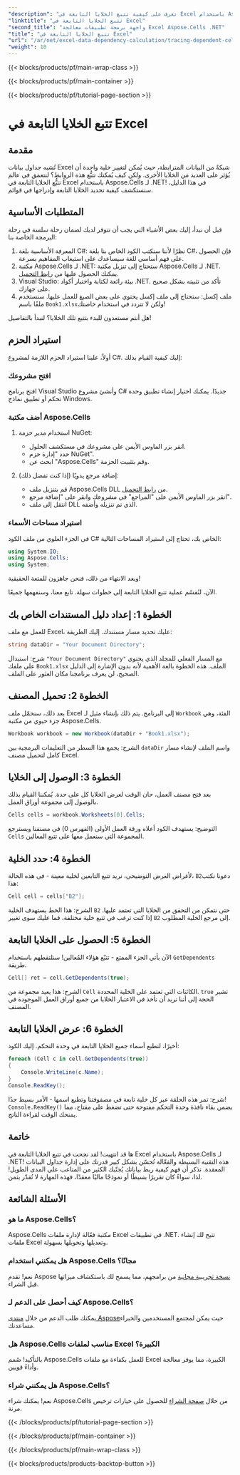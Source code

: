 ```yaml
---
"description": "تعرف على كيفية تتبع الخلايا التابعة في Excel باستخدام Aspose.Cells لـ .NET من خلال هذا البرنامج التعليمي السهل المتابعة."
"linktitle": "تتبع الخلايا التابعة في Excel"
"second_title": "واجهة برمجة تطبيقات معالجة Excel Aspose.Cells .NET"
"title": "تتبع الخلايا التابعة في Excel"
"url": "/ar/net/excel-data-dependency-calculation/tracing-dependent-cells-in-excel/"
"weight": 10
---
```


{{< blocks/products/pf/main-wrap-class >}}

{{< blocks/products/pf/main-container >}}

{{< blocks/products/pf/tutorial-page-section >}}

# تتبع الخلايا التابعة في Excel

## مقدمة

تُشبه جداول بيانات Excel شبكةً من البيانات المترابطة، حيث يُمكن لتغيير خلية واحدة أن يُؤثر على العديد من الخلايا الأخرى. ولكن كيف يُمكنك تتبُّع هذه الروابط؟ لنتعمق في عالم تتبُّع الخلايا التابعة في Excel باستخدام Aspose.Cells لـ .NET! في هذا الدليل، سنستكشف كيفية تحديد الخلايا التابعة وإدراجها في قوائم. 

## المتطلبات الأساسية

قبل أن نبدأ، إليك بعض الأشياء التي يجب أن تتوفر لديك لضمان رحلة سلسة في رحلة البرمجة الخاصة بنا:

1. المعرفة الأساسية بلغة C#: نظرًا لأننا سنكتب الكود الخاص بنا بلغة C#، فإن الحصول على فهم أساسي للغة سيساعدك على استيعاب المفاهيم بسرعة.
2. مكتبة Aspose.Cells لـ .NET: ستحتاج إلى تنزيل مكتبة Aspose.Cells لـ .NET. يمكنك الحصول عليها من [رابط التحميل](https://releases.aspose.com/cells/net/).
3. Visual Studio: بيئة رائعة لكتابة واختبار أكواد .NET. تأكد من تثبيته بشكل صحيح على جهازك. 
4. ملف إكسل: ستحتاج إلى ملف إكسل يحتوي على بعض الصيغ للعمل عليها. سنستخدم ملفًا باسم `Book1.xlsx`ولكن لا تتردد في استخدام خاصتك!

هل أنتم مستعدون للبدء بتتبع تلك الخلايا؟ لنبدأ بالتفاصيل!

## استيراد الحزم

أولاً، علينا استيراد الحزم اللازمة لمشروع C#. إليك كيفية القيام بذلك:

### افتح مشروعك

افتح برنامج Visual Studio وأنشئ مشروع C# جديدًا. يمكنك اختيار إنشاء تطبيق وحدة تحكم أو تطبيق نماذج Windows.

### أضف مكتبة Aspose.Cells

1. استخدام مدير حزمة NuGet: 
   - انقر بزر الماوس الأيمن على مشروعك في مستكشف الحلول.
   - حدد "إدارة حزم NuGet".
   - ابحث عن "Aspose.Cells" وقم بتثبيت الحزمة.

2. إضافة مرجع يدويًا (إذا كنت تفضل ذلك): 
   - قم بتنزيل ملف Aspose.Cells DLL من [رابط التحميل](https://releases.aspose.com/cells/net/).
   - انقر بزر الماوس الأيمن على "المراجع" في مشروعك وانقر على "إضافة مرجع".
   - انتقل إلى ملف DLL الذي تم تنزيله وأضفه.

### استيراد مساحات الأسماء

في الجزء العلوي من ملف الكود C# الخاص بك، تحتاج إلى استيراد المساحات التالية:

```csharp
using System.IO;
using Aspose.Cells;
using System;
```

وبعد الانتهاء من ذلك، فنحن جاهزون للمتعة الحقيقية!

الآن، لنُقسّم عملية تتبع الخلايا التابعة إلى خطوات سهلة. تابع معنا، وسنفهمها جميعًا.

## الخطوة 1: إعداد دليل المستندات الخاص بك

للعمل مع ملف Excel، عليك تحديد مسار مستندك. إليك الطريقة:

```csharp
string dataDir = "Your Document Directory";
```

شرح: استبدال `"Your Document Directory"` مع المسار الفعلي للمجلد الذي يحتوي على ملفك `Book1.xlsx` الملف. هذه الخطوة بالغة الأهمية لأنه بدون الإشارة إلى الدليل الصحيح، لن يعرف برنامجنا مكان العثور على الملف.

## الخطوة 2: تحميل المصنف

بعد ذلك، سنحمّل ملف Excel إلى البرنامج. يتم ذلك بإنشاء مثيل لـ `Workbook` الفئة، وهي جزء حيوي من مكتبة Aspose.Cells.

```csharp
Workbook workbook = new Workbook(dataDir + "Book1.xlsx");
```

الشرح: يجمع هذا السطر من التعليمات البرمجية بين `dataDir` واسم الملف لإنشاء مسار كامل لتحميل مصنف Excel. 

## الخطوة 3: الوصول إلى الخلايا

بعد فتح مصنف العمل، حان الوقت لعرض الخلايا كل على حدة. يُمكننا القيام بذلك بالوصول إلى مجموعة أوراق العمل.

```csharp
Cells cells = workbook.Worksheets[0].Cells;
```

التوضيح: يستهدف الكود أعلاه ورقة العمل الأولى (الفهرس 0) في مصنفنا ويسترجع `Cells` المجموعة التي سنعمل معها على تتبع المعالين.

## الخطوة 4: حدد الخلية

لأغراض العرض التوضيحي، نريد تتبع التابعين لخلية معينة - في هذه الحالة، `B2`دعونا نكتب هذا:

```csharp
Cell cell = cells["B2"];
```

الشرح: هذا الخط يستهدف الخلية `B2` حتى نتمكن من التحقق من الخلايا التي تعتمد عليها. إذا كنت ترغب في تتبع خلية مختلفة، فما عليك سوى تغيير `B2` إلى مرجع الخلية المطلوب. 

## الخطوة 5: الحصول على الخلايا التابعة

الآن يأتي الجزء الممتع - تتبّع هؤلاء المُعالين! سنلتقطهم باستخدام `GetDependents` طريقة.

```csharp
Cell[] ret = cell.GetDependents(true);
```

الشرح: هذا يعيد مجموعة من `Cell` الكائنات التي تعتمد على الخلية المحددة. `true` تشير الحجة إلى أننا نريد أن نأخذ في الاعتبار الخلايا من جميع أوراق العمل الموجودة في المصنف.

## الخطوة 6: عرض الخلايا التابعة

أخيرًا، لنطبع أسماء جميع الخلايا التابعة في وحدة التحكم. إليك الكود:

```csharp
foreach (Cell c in cell.GetDependents(true))
{
    Console.WriteLine(c.Name);
}
Console.ReadKey();
```

شرح: تمر هذه الحلقة عبر كل خلية تابعة في مصفوفتنا وتطبع اسمها - الأمر بسيط جدًا! `Console.ReadKey()` يضمن بقاء نافذة وحدة التحكم مفتوحة حتى تضغط على مفتاح، مما يمنحك الوقت لقراءة الناتج.

## خاتمة

ها قد انتهيت! لقد نجحت في تتبع الخلايا التابعة في Excel باستخدام Aspose.Cells لـ .NET! هذه التقنية البسيطة والفعّالة تُحسّن بشكل كبير قدرتك على إدارة جداول البيانات المعقدة. تذكر أن فهم كيفية ربط بياناتك يُجنّبك الكثير من المتاعب على المدى الطويل! لذا، سواءً كان تقريرًا بسيطًا أو نموذجًا ماليًا معقدًا، فهذه المهارة لا تُقدّر بثمن.

## الأسئلة الشائعة

### ما هو Aspose.Cells؟
Aspose.Cells مكتبة فعّالة لإدارة ملفات Excel في تطبيقات .NET. تتيح لك إنشاء ملفات Excel وتعديلها وتحويلها بسهولة.

### هل يمكنني استخدام Aspose.Cells مجانًا؟
نعم! تقدم Aspose [نسخة تجريبية مجانية](https://releases.aspose.com/) من برامجهم، مما يسمح لك باستكشاف ميزاتها قبل الشراء.

### كيف أحصل على الدعم لـ Aspose.Cells؟
يمكنك طلب الدعم من خلال [منتدى Aspose](https://forum.aspose.com/c/cells/9)حيث يمكن لمجتمع المستخدمين والخبراء مساعدتك. 

### هل Aspose.Cells مناسب لملفات Excel الكبيرة؟
بالتأكيد! صُمم Aspose.Cells للعمل بكفاءة مع ملفات Excel الكبيرة، مما يوفر معالجة وأداءً قويين.

### هل يمكنني شراء Aspose.Cells؟
نعم! يمكنك شراء Aspose.Cells من خلال [صفحة الشراء](https://purchase.aspose.com/buy) للحصول على خيارات ترخيص مرنة.

{{< /blocks/products/pf/tutorial-page-section >}}

{{< /blocks/products/pf/main-container >}}

{{< /blocks/products/pf/main-wrap-class >}}

{{< blocks/products/products-backtop-button >}}